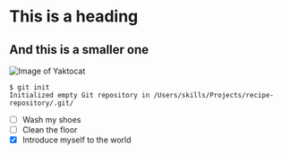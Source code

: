 # This is a heading #
## And this is a smaller one ##
![Image of Yaktocat](https://octodex.github.com/images/yaktocat.png)
```
$ git init
Initialized empty Git repository in /Users/skills/Projects/recipe-repository/.git/
```
- [ ] Wash my shoes
- [ ] Clean the floor
- [x] Introduce myself to the world

